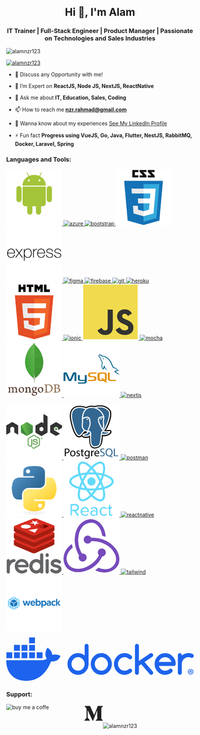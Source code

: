 <h1 align="center">Hi 👋, I'm Alam</h1>
<h3 align="center">IT Trainer | Full-Stack Engineer | Product Manager | Passionate on Technologies and Sales Industries </h3>

<p align="left"> <img src="https://komarev.com/ghpvc/?username=alamnzr123&label=Profile%20views&color=0e75b6&style=flat" alt="alamnzr123" /> </p>

<p align="left"> <a href="https://github.com/ryo-ma/github-profile-trophy"><img src="https://github-profile-trophy.vercel.app/?username=alamnzr123" alt="alamnzr123" /></a> </p>

- 🔭 Discuss any Opportunity with me!

- 🌱 I’m Expert on **ReactJS, Node JS, NextJS, ReactNative**

- 💬 Ask me about **IT, Education, Sales, Coding**

- 📫 How to reach me **nzr.rahmad@gmail.com**

- 📄 Wanna know about my experiences [See My LinkedIn Profile](https://www.linkedin.com/in/rahmadalamsyahnazaruddin/)

- ⚡ Fun fact **Progress using VueJS, Go, Java, Flutter, NestJS, RabbitMQ, Docker, Laravel, Spring**

<p align="left">
</p>

<h3 align="left">Languages and Tools:</h3>
<p align="left"> <a href="https://developer.android.com" target="_blank" rel="noreferrer"> <img src="https://raw.githubusercontent.com/devicons/devicon/master/icons/android/android-original-wordmark.svg" alt="android" width="150" height="150"/> </a> 
<a href="https://azure.microsoft.com/en-in/" target="_blank" rel="noreferrer"> <img src="https://www.vectorlogo.zone/logos/microsoft_azure/microsoft_azure-icon.svg" alt="azure" width="150" height="150"/> </a> 
<a href="https://getbootstrap.com" target="_blank" rel="noreferrer"> <img src="https://getbootstrap.com/docs/5.3/assets/brand/bootstrap-logo-shadow.png" alt="bootstrap" width="150" height="150"/> </a> 
<a href="https://www.w3schools.com/css/" target="_blank" rel="noreferrer"> <img src="https://raw.githubusercontent.com/devicons/devicon/master/icons/css3/css3-original-wordmark.svg" alt="css3" width="150" height="150"/> </a> 
<a href="https://expressjs.com" target="_blank" rel="noreferrer"> <img src="https://raw.githubusercontent.com/devicons/devicon/master/icons/express/express-original-wordmark.svg" alt="express" width="150" height="150" /> </a>
<a href="https://www.figma.com/" target="_blank" rel="noreferrer"> <img src="https://www.vectorlogo.zone/logos/figma/figma-icon.svg" alt="figma" width="150" height="150"/> </a> 
<a href="https://firebase.google.com/" target="_blank" rel="noreferrer"> <img src="https://www.vectorlogo.zone/logos/firebase/firebase-icon.svg" alt="firebase" width="150" height="150"/> </a> 
<a href="https://git-scm.com/" target="_blank" rel="noreferrer"> <img src="https://www.vectorlogo.zone/logos/git-scm/git-scm-icon.svg" alt="git" width="150" height="150"/> </a>  
<a href="https://heroku.com" target="_blank" rel="noreferrer"> <img src="https://www.vectorlogo.zone/logos/heroku/heroku-icon.svg" alt="heroku" width="150" height="150"/> </a> 
<a href="https://www.w3.org/html/" target="_blank" rel="noreferrer"> <img src="https://raw.githubusercontent.com/devicons/devicon/master/icons/html5/html5-original-wordmark.svg" alt="html5" width="150" height="150"/> </a> 
<a href="https://ionicframework.com" target="_blank" rel="noreferrer"> <img src="https://upload.wikimedia.org/wikipedia/commons/d/d1/Ionic_Logo.svg" alt="ionic" width="150" height="150"/> </a> 
<a href="https://developer.mozilla.org/en-US/docs/Web/JavaScript" target="_blank" rel="noreferrer"> <img src="https://raw.githubusercontent.com/devicons/devicon/master/icons/javascript/javascript-original.svg" alt="javascript" width="150" height="150"/> </a> 
<a href="https://mochajs.org" target="_blank" rel="noreferrer"> <img src="https://www.vectorlogo.zone/logos/mochajs/mochajs-icon.svg" alt="mocha" width="150" height="150"/> </a> 
<a href="https://www.mongodb.com/" target="_blank" rel="noreferrer"> <img src="https://raw.githubusercontent.com/devicons/devicon/master/icons/mongodb/mongodb-original-wordmark.svg" alt="mongodb" width="150" height="150"/> </a> 
<a href="https://www.mysql.com/" target="_blank" rel="noreferrer"> <img src="https://raw.githubusercontent.com/devicons/devicon/master/icons/mysql/mysql-original-wordmark.svg" alt="mysql" width="150" height="150"/> </a> 
<a href="https://nextjs.org/" target="_blank" rel="noreferrer"> <img src="https://cdn.worldvectorlogo.com/logos/nextjs-2.svg" alt="nextjs" width="150" height="150"/> </a> 

  
  <a href="https://nodejs.org" target="_blank" rel="noreferrer"> <img src="https://raw.githubusercontent.com/devicons/devicon/master/icons/nodejs/nodejs-original-wordmark.svg" alt="nodejs" width="150" height="150"/> </a> 
  <a href="https://www.postgresql.org" target="_blank" rel="noreferrer"> <img src="https://raw.githubusercontent.com/devicons/devicon/master/icons/postgresql/postgresql-original-wordmark.svg" alt="postgresql" width="150" height="150"/> </a> 
  <a href="https://postman.com" target="_blank" rel="noreferrer"> <img src="https://www.vectorlogo.zone/logos/getpostman/getpostman-icon.svg" alt="postman" width="150" height="150"/> </a> 
  <a href="https://www.python.org" target="_blank" rel="noreferrer"> <img src="https://raw.githubusercontent.com/devicons/devicon/master/icons/python/python-original.svg" alt="python" width="150" height="150"/> </a> <a href="https://reactjs.org/" target="_blank" rel="noreferrer"> <img src="https://raw.githubusercontent.com/devicons/devicon/master/icons/react/react-original-wordmark.svg" alt="react" width="150" height="150"/> </a> 
  <a href="https://reactnative.dev/" target="_blank" rel="noreferrer"> <img src="https://reactnative.dev/img/header_logo.svg" alt="reactnative" width="150" height="150"/> </a> 
  <a href="https://redis.io" target="_blank" rel="noreferrer"> <img src="https://raw.githubusercontent.com/devicons/devicon/master/icons/redis/redis-original-wordmark.svg" alt="redis" width="150" height="150"/> </a> 
  <a href="https://redux.js.org" target="_blank" rel="noreferrer"> <img src="https://raw.githubusercontent.com/devicons/devicon/master/icons/redux/redux-original.svg" alt="redux" width="150" height="150"/> </a> 
  <a href="https://tailwindcss.com/" target="_blank" rel="noreferrer"> <img src="https://www.vectorlogo.zone/logos/tailwindcss/tailwindcss-icon.svg" alt="tailwind" width="150" height="150"/> </a> 
  <a href="https://webpack.js.org" target="_blank" rel="noreferrer"> <img src="https://raw.githubusercontent.com/devicons/devicon/d00d0969292a6569d45b06d3f350f463a0107b0d/icons/webpack/webpack-original-wordmark.svg" alt="webpack" width="150" height="150"/> </a>
  
  
  <a href="https://www.docker.com/" target="_blank" rel="noreferrer"> <svg class="docker_logo " id="Layer_1" data-name="Layer 1" xmlns="http://www.w3.org/2000/svg" viewBox="0 0 2334.44 537.22"><defs><style>.cls-1 { fill: #1d63ed; stroke-width: 0px; width: 150px; height:150px; }</style></defs><path class="cls-1" d="m664.01,223.35c-16.55-11.14-60.03-15.89-91.64-7.38-1.7-31.49-17.94-58.03-47.65-81.17l-10.99-7.38-7.33,11.07c-14.4,21.86-20.47,51-18.33,77.49,1.7,16.32,7.37,34.66,18.33,47.97-41.15,23.87-79.07,18.45-247.03,18.45H.06c-.76,37.93,5.34,110.88,51.73,170.27,5.12,6.56,10.74,12.91,16.84,19.02,37.72,37.77,94.71,65.47,179.93,65.54,130,.12,241.39-70.16,309.15-240.07,22.3.37,81.15,3.99,109.95-51.66.7-.94,7.33-14.76,7.33-14.76l-10.98-7.38Zm-494.72-39.14h-72.92v72.92h72.92v-72.92Zm94.21,0h-72.92v72.92h72.92v-72.92Zm94.21,0h-72.92v72.92h72.92v-72.92Zm94.21,0h-72.92v72.92h72.92v-72.92Zm-376.82,0H2.16v72.92h72.92v-72.92Zm94.21-92.11h-72.92v72.92h72.92v-72.92Zm94.21,0h-72.92v72.92h72.92v-72.92Zm94.21,0h-72.92v72.92h72.92v-72.92ZM357.7,0h-72.92v72.92h72.92V0Z"></path><g><path class="cls-1" d="m2329.93,424.7c0,18.94-14.87,33.81-34.21,33.81s-34.42-14.87-34.42-33.81,15.27-33.4,34.42-33.4,34.21,14.87,34.21,33.4Zm-60.08,0c0,14.87,11,26.68,26.07,26.68s25.46-11.81,25.46-26.47-10.8-26.89-25.65-26.89-25.87,12.02-25.87,26.68Zm20.58,17.52h-7.74v-33.4c3.04-.61,7.33-1.02,12.82-1.02,6.32,0,9.16,1.02,11.61,2.45,1.84,1.42,3.26,4.07,3.26,7.33,0,3.67-2.85,6.52-6.91,7.74v.41c3.24,1.21,5.08,3.66,6.1,8.14,1.01,5.09,1.62,7.13,2.45,8.35h-8.35c-1.02-1.22-1.64-4.27-2.65-8.15-.61-3.66-2.65-5.29-6.93-5.29h-3.66v13.45Zm.2-18.94h3.66c4.28,0,7.74-1.42,7.74-4.88,0-3.06-2.23-5.11-7.13-5.11-2.03,0-3.46.21-4.27.43v9.56Z"></path><path class="cls-1" d="m1017.65,86.68c-4.79-4.68-10.54-7.06-17.43-7.06s-12.81,2.38-17.42,7.06c-4.62,4.68-6.88,10.68-6.88,17.83v119.4c-23.7-19.59-51.05-29.47-82.16-29.47-36.16,0-67.08,13.06-92.7,39.27-25.62,26.12-38.34,57.72-38.34,94.78s12.81,68.57,38.34,94.78c25.62,26.12,56.46,39.27,92.7,39.27s66.74-13.06,92.7-39.27c25.62-25.86,38.34-57.45,38.34-94.78V104.5c0-7.15-2.35-13.15-7.15-17.83Zm-48.18,274.11v.18c-4.27,10.15-10.11,19.06-17.51,26.65-7.4,7.68-16.12,13.68-26.05,18.18-10.02,4.5-20.65,6.71-32.06,6.71s-22.3-2.21-32.32-6.71c-10.02-4.5-18.65-10.5-25.96-18.09-7.32-7.59-13.15-16.5-17.42-26.65-4.27-10.24-6.45-21.09-6.45-32.57s2.18-22.33,6.45-32.57c4.27-10.24,10.11-19.06,17.42-26.65,7.32-7.59,16.03-13.59,25.96-18.09,10.02-4.5,20.74-6.71,32.32-6.71s22.04,2.21,32.06,6.71c10.02,4.5,18.65,10.5,26.05,18.18,7.4,7.68,13.24,16.59,17.51,26.65,4.27,10.15,6.45,20.92,6.45,32.39s-2.18,22.33-6.45,32.39Z"></path><path class="cls-1" d="m2100.26,277.04c-6.36-15.89-16.05-30.27-28.76-43.16l-.17-.09c-25.88-26.12-56.82-39.27-92.7-39.27s-67.09,13.06-92.71,39.27c-25.62,26.12-38.33,57.72-38.33,94.78s12.81,68.57,38.33,94.78c25.62,26.12,56.47,39.27,92.71,39.27,32.92,0,61.41-10.85,85.64-32.56,4.69-4.94,7.06-10.94,7.06-17.92s-2.26-13.15-6.89-17.83c-4.61-4.68-10.45-7.06-17.42-7.06-6.09.18-11.5,2.21-16.11,6.27-7.32,6.35-15.25,11.21-23.87,14.39-8.63,3.18-18.04,4.77-28.31,4.77-9.07,0-17.78-1.41-26.05-4.32-8.29-2.91-16.03-6.89-22.92-12.09-6.98-5.21-12.98-11.38-18.12-18.71-5.14-7.24-9.06-15.27-11.67-24.09h185.32c6.87,0,12.62-2.38,17.42-7.06,4.8-4.68,7.15-10.68,7.15-17.83,0-18.53-3.24-35.74-9.58-51.54Zm-200.48,26.65c2.53-8.74,6.36-16.77,11.5-24.09,5.15-7.24,11.24-13.5,18.21-18.71,7.06-5.21,14.72-9.18,23.17-12.09,8.44-2.91,17.06-4.32,25.97-4.32s17.51,1.41,25.86,4.32c8.37,2.91,16.05,6.88,22.92,12.09,6.98,5.21,13.07,11.38,18.21,18.71,5.22,7.24,9.16,15.27,11.86,24.09h-157.71Z"></path><path class="cls-1" d="m2327.99,211.29c-4.36-4.32-9.85-7.68-16.47-10.15-6.62-2.47-13.85-4.15-21.78-5.12-7.84-.97-15.25-1.41-22.12-1.41-15.61,0-30.24,2.56-44,7.68-13.77,5.12-26.49,12.44-38.17,21.97v-4.76c0-6.88-2.35-12.71-7.15-17.56-4.78-4.85-10.45-7.32-17.15-7.32s-12.64,2.47-17.42,7.32c-4.8,4.85-7.15,10.77-7.15,17.56v218.25c0,6.88,2.35,12.71,7.15,17.56,4.78,4.85,10.53,7.32,17.42,7.32s12.45-2.47,17.15-7.32c4.8-4.85,7.15-10.77,7.15-17.56v-109.17c0-11.65,2.18-22.59,6.45-32.83,4.27-10.24,10.11-19.06,17.51-26.65,7.42-7.59,16.13-13.59,26.05-17.92,10.02-4.41,20.66-6.62,32.08-6.62s22.2,2.03,32.06,6c3.91,1.77,7.32,2.65,10.28,2.65,3.4,0,6.62-.62,9.58-1.94,2.96-1.32,5.58-3.09,7.76-5.38,2.18-2.29,3.91-4.94,5.22-8.03,1.31-3,2.01-6.27,2.01-9.8,0-6.88-2.18-12.44-6.53-16.77h.08Z"></path><path class="cls-1" d="m1304.98,277.12c-6.36-15.8-15.86-30.27-28.66-43.33-25.87-26.12-56.8-39.27-92.7-39.27s-67.08,13.06-92.7,39.27c-25.62,26.12-38.33,57.72-38.33,94.78s12.81,68.57,38.33,94.78c25.62,26.12,56.46,39.27,92.7,39.27s66.74-13.06,92.7-39.27c25.62-25.86,38.34-57.45,38.34-94.78-.18-18.53-3.4-35.65-9.67-51.45Zm-45.65,83.66v.18c-4.27,10.15-10.11,19.06-17.51,26.65-7.4,7.68-16.12,13.68-26.05,18.18-9.93,4.5-20.65,6.71-32.06,6.71s-22.3-2.21-32.32-6.71c-10.02-4.5-18.65-10.5-25.96-18.09-7.32-7.59-13.15-16.5-17.42-26.65-4.27-10.24-6.45-21.09-6.45-32.57s2.18-22.33,6.45-32.57c4.27-10.24,10.11-19.06,17.42-26.65,7.32-7.59,16.03-13.59,25.96-18.09,10.02-4.5,20.74-6.71,32.32-6.71s22.04,2.21,32.06,6.71c10.02,4.5,18.65,10.5,26.05,18.18,7.4,7.68,13.24,16.59,17.51,26.65,4.27,10.15,6.45,20.92,6.45,32.39s-2.18,22.33-6.45,32.39Z"></path><path class="cls-1" d="m1829.11,219.41c0-3.35-.7-6.53-2-9.53-1.31-3-3.05-5.73-5.23-8.03-2.18-2.29-4.79-4.15-7.75-5.38-2.96-1.23-6.18-1.94-9.58-1.94-4.88,0-9.24,1.24-13.07,3.8l-139.92,93.11V104.68c0-7.06-2.35-12.97-7.14-17.83-4.79-4.85-10.45-7.32-17.16-7.32s-12.63,2.47-17.43,7.32c-4.79,4.85-7.14,10.77-7.14,17.83v332.71c0,6.88,2.35,12.8,7.14,17.74,4.79,4.94,10.54,7.41,17.43,7.41s12.46-2.47,17.16-7.41c4.79-4.94,7.14-10.86,7.14-17.74v-86.4l28.58-19.15,108.12,124.17c4.36,4.32,9.85,6.44,16.38,6.44,3.4,0,6.62-.62,9.58-1.94,2.96-1.24,5.58-3.09,7.75-5.38,2.18-2.29,3.92-4.94,5.23-8.03,1.31-3,2-6.27,2-9.53,0-6.53-2.26-12.36-6.8-17.47l-100.63-115.87,98.01-65.13c6.27-4.32,9.32-10.94,9.32-19.86v.18Z"></path><path class="cls-1" d="m1414.85,269.09c7.49-7.59,16.21-13.59,26.23-17.92,10.02-4.41,20.65-6.62,32.06-6.62,10.28,0,19.78,1.77,28.58,5.29,8.71,3.53,17.08,8.74,25,15.53,4.7,3.79,10.02,5.73,15.94,5.73,7.06,0,12.81-2.38,17.43-7.15,4.62-4.77,6.88-10.77,6.88-17.92s-2.79-13.77-8.45-18.88c-24.05-21.71-52.53-32.57-85.38-32.57-36.16,0-67.08,13.06-92.7,39.27-25.62,26.12-38.33,57.72-38.33,94.78s12.81,68.57,38.33,94.78c25.62,26.12,56.46,39.27,92.7,39.27,32.76,0,61.25-10.85,85.38-32.57,5.14-5.29,7.76-11.38,7.76-18.44s-2.27-13.15-6.88-17.83c-4.62-4.68-10.45-7.06-17.42-7.06-5.92.18-11.07,1.94-15.42,5.29-7.84,6.88-16.03,12-24.83,15.44-8.71,3.44-18.21,5.12-28.58,5.12-11.41,0-22.04-2.21-32.06-6.62-10.02-4.41-18.73-10.41-26.23-17.91-7.49-7.5-13.42-16.5-17.69-26.65-4.27-10.24-6.45-21.18-6.45-32.83s2.18-22.59,6.45-32.83c4.27-10.24,10.19-19.06,17.69-26.65v-.09Z"></path></g></svg> </a>
  
  </p>

<h3 align="left">Support:</h3>
<p><a href="https://buymeacoffee.com/nzrrahmadi"> <img align="left" src="https://cdn.buymeacoffee.com/buttons/v2/default-yellow.png" height="50" width="210" alt="buy me a coffe" /></a>
<a href="https://medium.com/@nzr.rahmad"> <img align="left" src="medium.png" height="50" width="50" alt="medium" /></a>

</p><br><br>

<p><img align="center" src="https://github-readme-stats.vercel.app/api/top-langs?username=alamnzr123&show_icons=true&locale=en&layout=compact" alt="alamnzr123" /></p>
